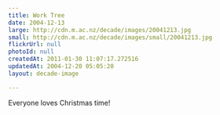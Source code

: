 ```yaml
---
title: Work Tree
date: 2004-12-13
large: http://cdn.m.ac.nz/decade/images/20041213.jpg
small: http://cdn.m.ac.nz/decade/images/small/20041213.jpg
flickrUrl: null
photoId: null
createdAt: 2011-01-30 11:07:17.272516
updatedAt: 2004-12-20 05:05:20
layout: decade-image

---
```

Everyone loves Christmas time!
